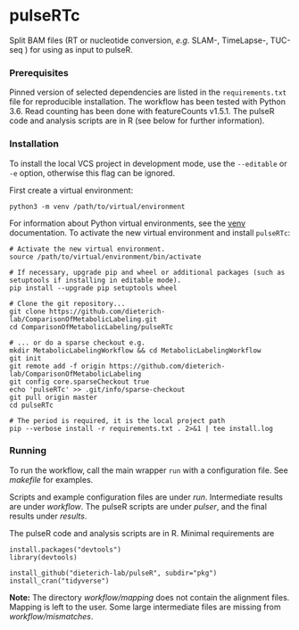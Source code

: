 # pulseRTc
Split BAM files (RT or nucleotide conversion, *e.g.* SLAM-, TimeLapse-, TUC-seq ) for using as input to pulseR.

### Prerequisites

Pinned version of selected dependencies are listed in the `requirements.txt` file for reproducible installation. The workflow has been tested with Python 3.6.
Read counting has been done with featureCounts v1.5.1. The pulseR code and analysis scripts are in R (see below for further information).

### Installation

To install the local VCS project in development mode, use the `--editable` or `-e` option, otherwise
this flag can be ignored. 

First create a virtual environment:
 
```
python3 -m venv /path/to/virtual/environment
```

For information about Python virtual environments, see the [venv](https://docs.python.org/3/library/venv.html) documentation.
To activate the new virtual environment and install `pulseRTc`:

```
# Activate the new virtual environment.
source /path/to/virtual/environment/bin/activate

# If necessary, upgrade pip and wheel or additional packages (such as setuptools if installing in editable mode).
pip install --upgrade pip setuptools wheel

# Clone the git repository...
git clone https://github.com/dieterich-lab/ComparisonOfMetabolicLabeling.git
cd ComparisonOfMetabolicLabeling/pulseRTc

# ... or do a sparse checkout e.g.
mkdir MetabolicLabelingWorkflow && cd MetabolicLabelingWorkflow
git init
git remote add -f origin https://github.com/dieterich-lab/ComparisonOfMetabolicLabeling
git config core.sparseCheckout true
echo 'pulseRTc' >> .git/info/sparse-checkout
git pull origin master
cd pulseRTc

# The period is required, it is the local project path
pip --verbose install -r requirements.txt . 2>&1 | tee install.log

```

### Running

To run the workflow, call the main wrapper `run` with a configuration file. See *makefile* for examples.

Scripts and example configuration files are under *run*. Intermediate results are under *workflow*.
The pulseR scripts are under *pulser*, and the final results under *results*.

The pulseR code and analysis scripts are in R. Minimal requirements are


```{r}
install.packages("devtools")
library(devtools)

install_github("dieterich-lab/pulseR", subdir="pkg")
install_cran("tidyverse")

``` 

**Note:** The directory *workflow/mapping* does not contain the alignment files. Mapping is left to the user.
Some large intermediate files are missing from *workflow/mismatches*.







